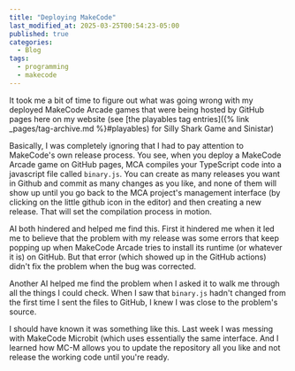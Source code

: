 ```yaml
---
title: "Deploying MakeCode"
last_modified_at: 2025-03-25T00:54:23-05:00
published: true
categories:
  - Blog
tags:
  - programming
  - makecode
---
```

It took me a bit of time to figure out what was going wrong with my deployed MakeCode Arcade games that were being hosted by GitHub pages here on my website (see [the playables tag entries]({% link _pages/tag-archive.md %}#playables) for Silly Shark Game and Sinistar)

Basically, I was completely ignoring that I had to pay attention to MakeCode's own release process. You see, when you deploy a MakeCode Arcade game on GitHub pages, MCA compiles your TypeScript code into a javascript file called `binary.js`. You can create as many releases you want in Github and commit as many changes as you like, and none of them will show up until you go back to the MCA project's management interface (by clicking on the little github icon in the editor) and then creating a new release. That will set the compilation process in motion.

AI both hindered and helped me find this. First it hindered me when it led me to believe that the problem with my release was some errors that keep popping up when MakeCode Arcade tries to install its runtime (or whatever it is) on GitHub. But that error (which showed up in the GitHub actions) didn't fix the problem when the bug was corrected.

Another AI helped me find the problem when I asked it to walk me through all the things I could check. When I saw that `binary.js` hadn't changed from the first time I sent the files to GitHub, I knew I was close to the problem's source.

I should have known it was something like this. Last week I was messing with MakeCode Microbit (which uses essentially the same interface. And I learned how MC-M allows you to update the repository all you like and not release the working code until you're ready.
